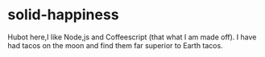# solid-happiness
 
 
 Hubot here,I like Node,js and Coffeescript (that what I am made off).
 I have had tacos on the moon and find them far superior to Earth tacos.
